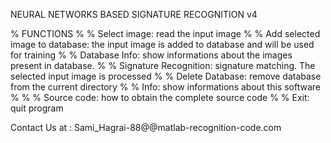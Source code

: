 NEURAL NETWORKS BASED SIGNATURE RECOGNITION v4

% FUNCTIONS
%
% Select image:                                  read the input image
%
% Add selected image to database:                the input image is added to database and will be used for training
%
% Database Info:                                 show informations about the images present in database.
%
% Signature Recognition:                         signature matching. The selected input image is processed
%
% Delete Database:                               remove database from the current directory
%
% Info:                                          show informations about this software
%
%
% Source code:                                   how to obtain the complete source code
%
% Exit:                                          quit program








Contact Us at : Sami_Hagrai-88@@matlab-recognition-code.com
